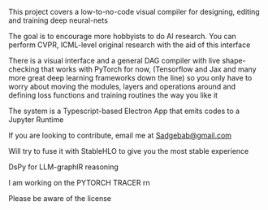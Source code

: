 This project covers a low-to-no-code visual compiler for designing, editing and training deep neural-nets 

The goal is to encourage more hobbyists to do AI research. 
You can perform CVPR, ICML-level original research with the aid of this interface 

There is a visual interface and a general DAG compiler with live shape-checking that works with PyTorch for now, (Tensorflow and Jax and many more great deep learning frameworks down the line) so you only have to worry about moving the modules, layers and operations around and defining loss functions and training routines the way you like it 

The system is a Typescript-based Electron App that emits codes to a Jupyter Runtime 

If you are looking to contribute, email me at Sadgebab@gmail.com

Will try to fuse it with StableHLO to give you the most stable experience  

DsPy for LLM-graphIR reasoning 

I am working on the PYTORCH TRACER rn 

Please be aware of the license 



